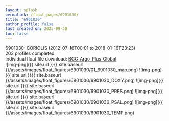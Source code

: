 ```yaml
---
layout: splash
permalink: /float_pages/6901030/
title: "6901030"
author_profile: false
last_created_on: 2025-09-30
toc: false
---
```

 
6901030: CORIOLIS (2012-07-16T00:01 to 2018-01-16T23:23)\
203 profiles completed\
Individual float file download: [BGC_Argo_Plus_Global](https://ftp.soest.hawaii.edu/bgc_argo_plus/Individual_Floats/outliers_removed/6901030_Sprof_processed.nc)\
![img-png]({{ site.url }}{{ site.baseurl }}/assets/images/float_figures/6901030/01_6901030_map.png)
![img-png]({{ site.url }}{{ site.baseurl }}/assets/images/float_figures/6901030/6901030_DOXY.png)
![img-png]({{ site.url }}{{ site.baseurl }}/assets/images/float_figures/6901030/6901030_PRES.png)
![img-png]({{ site.url }}{{ site.baseurl }}/assets/images/float_figures/6901030/6901030_PSAL.png)
![img-png]({{ site.url }}{{ site.baseurl }}/assets/images/float_figures/6901030/6901030_TEMP.png)

